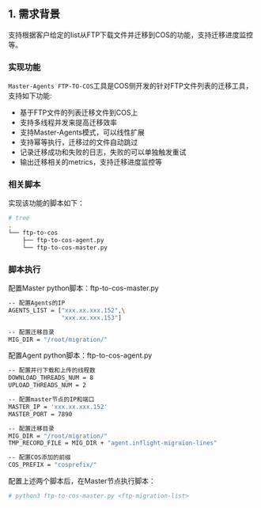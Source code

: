 ## 1. 需求背景
支持根据客户给定的list从FTP下载文件并迁移到COS的功能，支持迁移进度监控等。

### 实现功能
`Master-Agents FTP-TO-COS`工具是COS侧开发的针对FTP文件列表的迁移工具，支持如下功能:
- 基于FTP文件的列表迁移文件到COS上
- 支持多线程并发来提高迁移效率
- 支持Master-Agents模式，可以线性扩展
- 支持幂等执行，迁移过的文件自动跳过
- 记录迁移成功和失败的日志，失败的可以单独触发重试
- 输出迁移相关的metrics，支持迁移进度监控等

### 相关脚本
实现该功能的脚本如下：
```sh
# tree
.
└── ftp-to-cos
    ├── ftp-to-cos-agent.py
    └── ftp-to-cos-master.py
```

### 脚本执行
配置Master python脚本：ftp-to-cos-master.py
```sh
-- 配置Agents的IP
AGENTS_LIST = ["xxx.xx.xxx.152",\
               "xxx.xx.xxx.153"]

-- 配置迁移目录
MIG_DIR = "/root/migration/"
```

配置Agent python脚本：ftp-to-cos-agent.py
```sh
-- 配置并行下载和上传的线程数
DOWNLOAD_THREADS_NUM = 8
UPLOAD_THREADS_NUM = 2

-- 配置master节点的IP和端口
MASTER_IP = 'xxx.xx.xxx.152'
MASTER_PORT = 7890

-- 配置迁移目录
MIG_DIR = "/root/migration/"
TMP_RECORD_FILE = MIG_DIR + "agent.inflight-migraion-lines"

-- 配置COS添加的前缀
COS_PREFIX = "cosprefix/"
```

配置上述两个脚本后，在Master节点执行脚本：
```sh
# python3 ftp-to-cos-master.py <ftp-migration-list>
```
